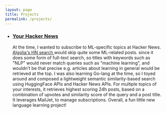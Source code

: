 ```yaml
---
layout: page
title: Projects
permalink: /projects/
---
```


<div class="home">
    <!-- <h2 class="post-list-heading">{{ page.list_title | default: "Posts" }}</h2> -->
    <ul class="post-list">
      <li>
        <h3>
          <a class="post-link" href="https://astronautas.github.io/your-hnews/">
            Your Hacker News
          </a>
        </h3>
        At the time, I wanted to subscribe to ML-specific topics at Hacker News. 
        <a href="https://hn.algolia.com/">
            Algolia's HN search
        </a> would skip quite some ML-related posts. since it does some form of full-text search, so titles with keywords such as "NLP" would never match queries such as "machine learning", and wouldn't be that precise e.g. articles about learning in general would be retrieved at the top. I was also learning Go-lang at the time, so I toyed around and composed a lightweight semantic similarity-based search using HuggingFace APIs and Hacker News APIs. For multiple topics of your interests, it retrieves highest scoring 24h posts, based on a combination of upvotes and similarity score of the query and a post title. It leverages MailJet, to manage subscriptions. Overall, a fun little new language learning project!
      </li>
    </ul>
</div>